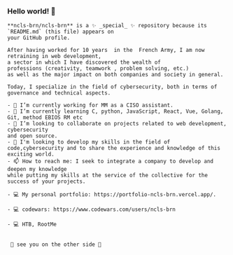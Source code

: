 ### Hello world!  👋

<html lang="en">
  <head>
  
    **ncls-brn/ncls-brn** is a ✨ _special_ ✨ repository because its `README.md` (this file) appears on
    your GitHub profile.

    After having worked for 10 years  in the  French Army, I am now retraining in web development,
    a sector in which I have discovered the wealth of       
    professions (creativity, teamwork , problem solving, etc.) 
    as well as the major impact on both companies and society in general. 

    Today, I specialize in the field of cybersecurity, both in terms of governance and technical aspects.
    
  </head>

  <body>

    - 🔭 I’m currently working for MM as a CISO assistant.
    - 🌱 I’m currently learning C, python, JavaScript, React, Vue, Golang, Git, method EBIOS RM etc 
    - 👯 I’m looking to collaborate on projects related to web development, cybersecurity
    and open source. 
    - 🤔 I'm looking to develop my skills in the field of code,cybersecurity and to share the experience and knowledge of this exciting world.
    - 📫 How to reach me: I seek to integrate a company to develop and deepen my knowledge
    while putting my skills at the service of the collective for the success of your projects.
    
    - 💻 My personal portfolio: https://portfolio-ncls-brn.vercel.app/.
    
    - 💻 codewars: https://www.codewars.com/users/ncls-brn

    - 💻 HTB, RootMe 
    
    
     🚪 see you on the other side 🚪 

  </body>

</html>

